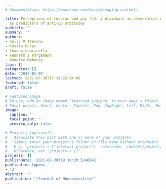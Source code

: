 ```yaml
---
# Documentation: https://wowchemy.com/docs/managing-content/

title: Perceptions of lesbian and gay (LG) individuals as desecrators of Christianity
  as predictors of anti-LG attitudes
subtitle: ''
summary: ''
authors:
- Kelly M Trevino
- Kavita Desai
- Shauna Lauricella
- Kenneth I Pargament
- Annette Mahoney
tags: []
categories: []
date: '2012-01-01'
lastmod: 2021-07-30T15:19:22-04:00
featured: false
draft: false

# Featured image
# To use, add an image named `featured.jpg/png` to your page's folder.
# Focal points: Smart, Center, TopLeft, Top, TopRight, Left, Right, BottomLeft, Bottom, BottomRight.
image:
  caption: ''
  focal_point: ''
  preview_only: false

# Projects (optional).
#   Associate this post with one or more of your projects.
#   Simply enter your project's folder or file name without extension.
#   E.g. `projects = ["internal-project"]` references `content/project/deep-learning/index.md`.
#   Otherwise, set `projects = []`.
projects: []
publishDate: '2021-07-30T19:19:20.524654Z'
publication_types:
- '2'
abstract: ''
publication: '*Journal of Homosexuality*'
---
```

